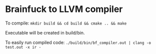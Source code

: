 # Brainfuck to LLVM compiler

To compile:
`mkdir build && cd build && cmake .. && make`

Executable will be created in build/bin.

To easily run compiled code:
`./build/bin/bf_compiler.out | clang -o test.out -x ir -`
